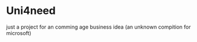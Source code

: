 # Uni4need
just a project for an comming age business idea (an unknown compition for microsoft)
<!-- i know the idea and the memory code for this project is SameerB
(in case i forget) -->

